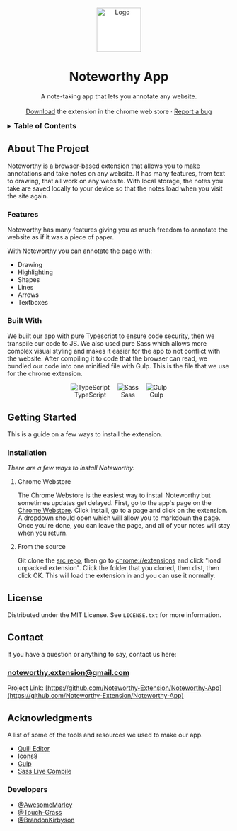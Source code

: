 <a name="readme-top"></a>

<!-- PROJECT LOGO -->
<br />
<div align="center">
  <a href="https://github.com/Noteworthy-Extension">
    <img src="https://res.cloudinary.com/dy1ztqqbk/image/upload/v1667020915/Noteworthy%20App/Noteworthy-Logo_p2w7om.png" alt="Logo" width="100" height="100" style="background-color: white;">
  </a>

  <h1 align="center">Noteworthy App</h1>

  <p align="center">
    A note-taking app that lets you annotate any website.
    <br />
    <br />
    <a href="https://chrome.google.com/webstore/detail/noteworthy/ipgeapjcihgdkhoilllkfgkhailadfha">Download</a> the extension in the chrome web store
    ·
    <a href="https://github.com/Noteworthy-Extension/Noteworthy-App/issues">Report a bug</a>
  </p>
</div>

<!-- TABLE OF CONTENTS  -->
<details>
  <summary><h3 style="display: inline;">Table of Contents</h3></summary>
  <ol>
    <li>
      <a href="#about-the-project">About The Project</a>
      <ul>
        <li><a href="#built-with">Built With</a></li>
      </ul>
    </li>
    <li>
      <a href="#getting-started">Getting Started</a>
      <ul>
        <li><a href="#installation">Installation</a></li>
      </ul>
    </li>
    <li><a href="#license">License</a></li>
    <li><a href="#contact">Contact</a></li>
    <li><a href="#acknowledgments">Acknowledgments</a></li>
  </ol>
</details>

<!-- ABOUT THE PROJECT -->
## About The Project

Noteworthy is a browser-based extension that allows you to make annotations and take notes on any website. It has many features, from text to drawing, that all work on any website. With local storage, the notes you take are saved locally to your device so that the notes load when you visit the site again.

### Features

Noteworthy has many features giving you as much freedom to annotate the website as if it was a piece of paper.

With Noteworthy you can annotate the page with:

* Drawing
* Highlighting
* Shapes
* Lines
* Arrows
* Textboxes

### Built With

We built our app with pure Typescript to ensure code security, then we transpile our code to JS. We also used pure Sass which allows more complex visual styling and makes it easier for the app to not conflict with the website. After compiling it to code that the browser can read, we bundled our code into one minified file with Gulp. This is the file that we use for the chrome extension.

<ul style="display: flex; justify-content: center; gap: 1.25em; list-style: none; padding-left: 0;">
  <li><img alt="TypeScript" src="https://res.cloudinary.com/dy1ztqqbk/image/upload/v1667021818/Noteworthy%20App/TypescriptLogo_80x80_p80gvb.png" href="https://typescriptlang.org" /><div style="text-align: center;">TypeScript</div></li>
  <li><img alt="Sass" src="https://res.cloudinary.com/dy1ztqqbk/image/upload/v1667022004/Noteworthy%20App/Sass_Logo_Color.svg_80x80_vakikj.png" href="https://sass-lang.com/" /><div style="text-align: center;">Sass</div></li>
  <li><img alt="Gulp" src="https://res.cloudinary.com/dy1ztqqbk/image/upload/v1667178816/Noteworthy%20App/GulpLogoBetter_80x80_pdl2fk.png" href="https://gulpjs.com/" /><div style="text-align: center;">Gulp</div></li>
</ul>

<!-- GETTING STARTED -->
## Getting Started

This is a guide on a few ways to install the extension.

### Installation

_There are a few ways to install Noteworthy:_

1. Chrome Webstore

    The Chrome Webstore is the easiest way to install Noteworthy but sometimes updates get delayed.
    First, go to the app's page on the [Chrome Webstore](https://chrome.google.com/webstore/detail/noteworthy/ipgeapjcihgdkhoilllkfgkhailadfha).
    Click install, go to a page and click on the extension. A dropdown should open which will allow you to markdown the page.
    Once you're done, you can leave the page, and all of your notes will stay when you return.
  
2. From the source

    Git clone the [src repo](https://github.com/Noteworthy-Extension/Noteworthy-Extension), then go to [chrome://extensions](chrome://extensions) and click "load unpacked extension". Click the folder that you cloned, then dist, then click OK. This will load the extension in and you can use it normally.

<!-- LICENSE -->
## License

Distributed under the MIT License. See `LICENSE.txt` for more information.

<!-- CONTACT -->
## Contact

If you have a question or anything to say, contact us here:

### noteworthy.extension@gmail.com

Project Link: [https://github.com/Noteworthy-Extension/Noteworthy-App](https://github.com/Noteworthy-Extension/Noteworthy-App)

<!-- ACKNOWLEDGMENTS -->
## Acknowledgments

A list of some of the tools and resources we used to make our app.

* [Quill Editor](https://quilljs.com/)
* [Icons8](https://icons8.com/)
* [Gulp](https://gulpjs.com/)
* [Sass Live Compile](https://marketplace.visualstudio.com/items?itemName=ritwickdey.live-sass)

### Developers

* [@AwesomeMarley](https://github.com/AwesomeMarley)
* [@Touch-Grass](https://github.com/Touch-Grass)
* [@BrandonKirbyson](https://github.com/BrandonKirbyson)

<!-- MARKDOWN LINKS & IMAGES -->
[Typescript]: https://res.cloudinary.com/dy1ztqqbk/image/upload/v1667021818/Noteworthy%20App/TypescriptLogo_80x80_p80gvb.png
[Typescript-url]: https://typescriptlang.org
[Sass]: https://res.cloudinary.com/dy1ztqqbk/image/upload/v1667022004/Noteworthy%20App/Sass_Logo_Color.svg_80x80_vakikj.png
[Sass-url]: https://sass-lang.com/
[Gulp-url]: https://gulpjs.com/
[Gulp]: https://res.cloudinary.com/dy1ztqqbk/image/upload/v1667178816/Noteworthy%20App/GulpLogoBetter_80x80_pdl2fk.png
